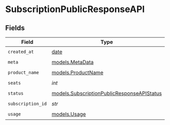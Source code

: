 # SubscriptionPublicResponseAPI


## Fields

| Field                                                                                          | Type                                                                                           | Required                                                                                       | Description                                                                                    |
| ---------------------------------------------------------------------------------------------- | ---------------------------------------------------------------------------------------------- | ---------------------------------------------------------------------------------------------- | ---------------------------------------------------------------------------------------------- |
| `created_at`                                                                                   | [date](https://docs.python.org/3/library/datetime.html#date-objects)                           | :heavy_check_mark:                                                                             | N/A                                                                                            |
| `meta`                                                                                         | [models.MetaData](../models/metadata.md)                                                       | :heavy_check_mark:                                                                             | N/A                                                                                            |
| `product_name`                                                                                 | [models.ProductName](../models/productname.md)                                                 | :heavy_check_mark:                                                                             | N/A                                                                                            |
| `seats`                                                                                        | *int*                                                                                          | :heavy_check_mark:                                                                             | N/A                                                                                            |
| `status`                                                                                       | [models.SubscriptionPublicResponseAPIStatus](../models/subscriptionpublicresponseapistatus.md) | :heavy_check_mark:                                                                             | N/A                                                                                            |
| `subscription_id`                                                                              | *str*                                                                                          | :heavy_check_mark:                                                                             | N/A                                                                                            |
| `usage`                                                                                        | [models.Usage](../models/usage.md)                                                             | :heavy_check_mark:                                                                             | N/A                                                                                            |